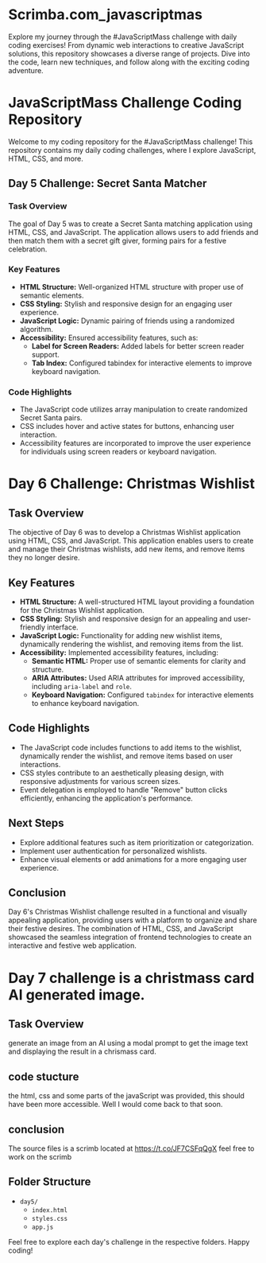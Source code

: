 # Scrimba.com_javascriptmas

Explore my journey through the #JavaScriptMass challenge with daily coding exercises! From dynamic web interactions to creative JavaScript solutions, this repository showcases a diverse range of projects. Dive into the code, learn new techniques, and follow along with the exciting coding adventure.

# JavaScriptMass Challenge Coding Repository

Welcome to my coding repository for the #JavaScriptMass challenge! This repository contains my daily coding challenges, where I explore JavaScript, HTML, CSS, and more.

## Day 5 Challenge: Secret Santa Matcher

### Task Overview

The goal of Day 5 was to create a Secret Santa matching application using HTML, CSS, and JavaScript. The application allows users to add friends and then match them with a secret gift giver, forming pairs for a festive celebration.

### Key Features

- **HTML Structure:** Well-organized HTML structure with proper use of semantic elements.
- **CSS Styling:** Stylish and responsive design for an engaging user experience.
- **JavaScript Logic:** Dynamic pairing of friends using a randomized algorithm.
- **Accessibility:** Ensured accessibility features, such as:
  - **Label for Screen Readers:** Added labels for better screen reader support.
  - **Tab Index:** Configured tabindex for interactive elements to improve keyboard navigation.

### Code Highlights

- The JavaScript code utilizes array manipulation to create randomized Secret Santa pairs.
- CSS includes hover and active states for buttons, enhancing user interaction.
- Accessibility features are incorporated to improve the user experience for individuals using screen readers or keyboard navigation.

# Day 6 Challenge: Christmas Wishlist

## Task Overview

The objective of Day 6 was to develop a Christmas Wishlist application using HTML, CSS, and JavaScript. This application enables users to create and manage their Christmas wishlists, add new items, and remove items they no longer desire.

## Key Features

- **HTML Structure:** A well-structured HTML layout providing a foundation for the Christmas Wishlist application.
- **CSS Styling:** Stylish and responsive design for an appealing and user-friendly interface.
- **JavaScript Logic:** Functionality for adding new wishlist items, dynamically rendering the wishlist, and removing items from the list.
- **Accessibility:** Implemented accessibility features, including:
  - **Semantic HTML:** Proper use of semantic elements for clarity and structure.
  - **ARIA Attributes:** Used ARIA attributes for improved accessibility, including `aria-label` and `role`.
  - **Keyboard Navigation:** Configured `tabindex` for interactive elements to enhance keyboard navigation.

## Code Highlights

- The JavaScript code includes functions to add items to the wishlist, dynamically render the wishlist, and remove items based on user interactions.
- CSS styles contribute to an aesthetically pleasing design, with responsive adjustments for various screen sizes.
- Event delegation is employed to handle "Remove" button clicks efficiently, enhancing the application's performance.

## Next Steps

- Explore additional features such as item prioritization or categorization.
- Implement user authentication for personalized wishlists.
- Enhance visual elements or add animations for a more engaging user experience.

## Conclusion

Day 6's Christmas Wishlist challenge resulted in a functional and visually appealing application, providing users with a platform to organize and share their festive desires. The combination of HTML, CSS, and JavaScript showcased the seamless integration of frontend technologies to create an interactive and festive web application.

# Day 7 challenge is a christmass card AI generated image. 
 ## Task Overview
 generate an image from an AI using a modal prompt to get the image text and displaying the result in a chrismass card. 

 ## code stucture
 the html, css and some parts of the javaScript was provided, this should have been more accessible. Well I would come back to that soon. 

 ## conclusion
The source files is a scrimb located  at  https://t.co/JF7CSFqQgX feel free to work on the scrimb
## Folder Structure

- `day5/`
  - `index.html`
  - `styles.css`
  - `app.js`

Feel free to explore each day's challenge in the respective folders. Happy coding!
